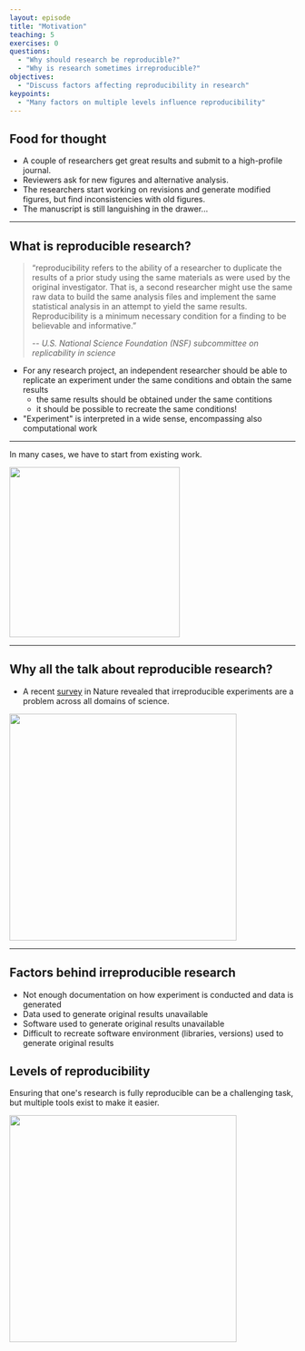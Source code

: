 ```yaml
---
layout: episode
title: "Motivation"
teaching: 5
exercises: 0
questions:
  - "Why should research be reproducible?"
  - "Why is research sometimes irreproducible?"
objectives:
  - "Discuss factors affecting reproducibility in research"
keypoints:
  - "Many factors on multiple levels influence reproducibility"
---
```


## Food for thought

- A couple of researchers get great results and submit to a high-profile journal.
- Reviewers ask for new figures and alternative analysis.
- The researchers start working on revisions and generate modified figures, but find inconsistencies with old figures.
- The manuscript is still languishing in the drawer...
  
---

## What is reproducible research?

> “reproducibility refers to the ability of a researcher to duplicate the results of a prior study using the same materials as were used by the original investigator. That is, a second researcher might use the same raw data to build the same analysis files and implement the same statistical analysis in an attempt to yield the same results. Reproducibility is a minimum necessary condition for a finding to be believable and informative.” 
>
> -- <cite> U.S. National Science Foundation (NSF) subcommittee on replicability in science</cite>

- For any research project, an independent researcher should be able to replicate an experiment under the same conditions and obtain the same results
  - the same results should be obtained under the same contitions
  - it should be possible to recreate the same conditions!
- "Experiment" is interpreted in a wide sense, encompassing also computational work

---

In many cases, we have to start from existing work.

<img src="/reproducible-research/img/research_comic_phd.gif" style="height: 300px;"/>

---

<!--
   <img src="/reproducible-research/img/reproducibility_figure.jpg" style="height: 200px;"/>
-->
   
## Why all the talk about reproducible research?
   - A recent [survey](http://www.nature.com/news/1-500-scientists-lift-the-lid-on-reproducibility-1.19970) in Nature revealed that irreproducible experiments are a problem across all domains of science.
 
 <img src="/reproducible-research/img/reproducibility_nature.png" style="height: 400px;"/>

---

## Factors behind irreproducible research 

- Not enough documentation on how experiment is conducted and data is generated 
- Data used to generate original results unavailable
- Software used to generate original results unavailable
- Difficult to recreate software environment (libraries, versions) used to generate original results
   
 
## Levels of reproducibility

Ensuring that one's research is fully reproducible can be a challenging task, 
but multiple tools exist to make it easier.

<img src="/reproducible-research/img/reproducibility_tools.png" style="height: 400px;"/>

   
   
